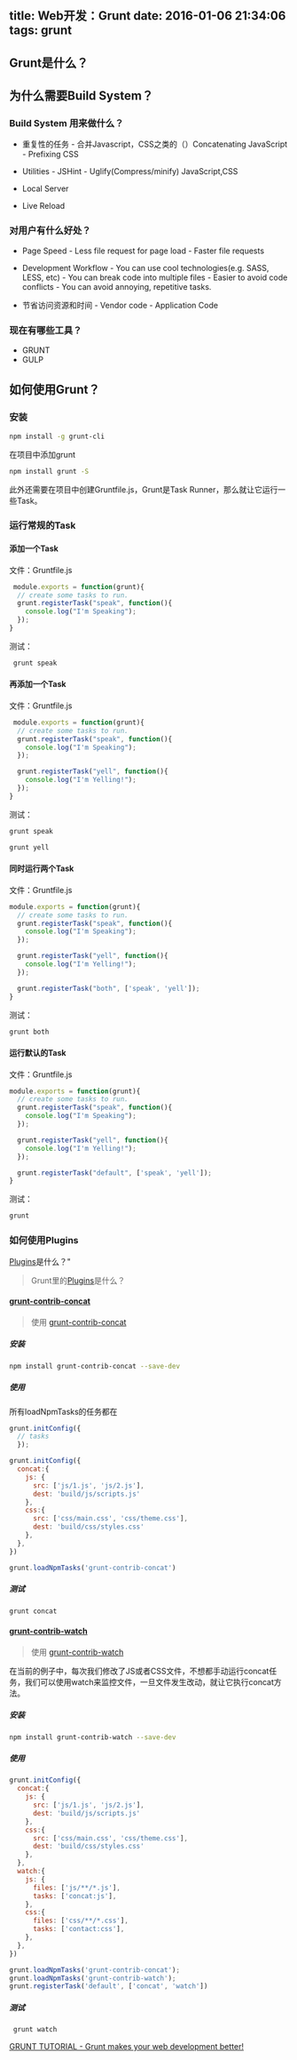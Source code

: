 title: Web开发：Grunt 
date: 2016-01-06 21:34:06
tags: grunt
---

## Grunt是什么？

## 为什么需要Build System？
<!--more -->
### Build System 用来做什么？
* 重复性的任务
        - 合并Javascript，CSS之类的（）Concatenating JavaScript
        - Prefixing CSS

* Utilities
        - JSHint
        - Uglify(Compress/minify) JavaScript,CSS

* Local Server
* Live Reload

### 对用户有什么好处？
* Page Speed
        - Less file request for page load
        - Faster file requests

* Development Workflow
        - You can use cool technologies(e.g. SASS, LESS, etc)
        - You can break code into multiple files
        - Easier to avoid code conflicts
        - You can avoid annoying, repetitive tasks.

* 节省访问资源和时间
        - Vendor code
        - Application Code


### 现在有哪些工具？
* GRUNT
* GULP

## 如何使用Grunt？
### 安装
```bash
npm install -g grunt-cli
```
在项目中添加grunt
```bash
npm install grunt -S
```
此外还需要在项目中创建Gruntfile.js，Grunt是Task Runner，那么就让它运行一些Task。

### 运行常规的Task
#### 添加一个Task
文件：Gruntfile.js
```js
 module.exports = function(grunt){
  // create some tasks to run.
  grunt.registerTask("speak", function(){
    console.log("I'm Speaking");
  });
}
```
测试：
```bash
 grunt speak
```

#### 再添加一个Task
文件：Gruntfile.js
```js
 module.exports = function(grunt){
  // create some tasks to run.
  grunt.registerTask("speak", function(){
    console.log("I'm Speaking");
  });

  grunt.registerTask("yell", function(){
    console.log("I'm Yelling!");
  });
}
```
测试：
```bash
grunt speak

grunt yell
```

#### 同时运行两个Task
文件：Gruntfile.js
```js
module.exports = function(grunt){
  // create some tasks to run.
  grunt.registerTask("speak", function(){
    console.log("I'm Speaking");
  });

  grunt.registerTask("yell", function(){
    console.log("I'm Yelling!");
  });

  grunt.registerTask("both", ['speak', 'yell']);
}
```

测试：
```bash
grunt both
```

#### 运行默认的Task
文件：Gruntfile.js
```js
module.exports = function(grunt){
  // create some tasks to run.
  grunt.registerTask("speak", function(){
    console.log("I'm Speaking");
  });

  grunt.registerTask("yell", function(){
    console.log("I'm Yelling!");
  });

  grunt.registerTask("default", ['speak', 'yell']);
}
```
测试：
```bash
grunt
```

### 如何使用Plugins
[Plugins](http://www.hexcola.com/2016/01/06/WEB-JS-Grunt-JS/#Grunt_u91CC_u7684Plugins_u662F_u4EC0_u4E48_uFF1F)是什么？"
> Grunt里的[Plugins](http://gruntjs.com/plugins)是什么？

#### [grunt-contrib-concat](http://www.hexcola.com/2016/01/06/WEB-JS-Grunt-JS/#u4F7F_u7528_grunt-contrib-concat)
>使用 [grunt-contrib-concat](https://www.npmjs.com/package/grunt-contrib-concat)

##### 安装
```bash
npm install grunt-contrib-concat --save-dev
```

##### 使用
所有loadNpmTasks的任务都在
``` js
grunt.initConfig({
  // tasks
  });

grunt.initConfig({
  concat:{
    js: {
      src: ['js/1.js', 'js/2.js'],
      dest: 'build/js/scripts.js'
    },
    css:{
      src: ['css/main.css', 'css/theme.css'],
      dest: 'build/css/styles.css'
    },
  },
})

grunt.loadNpmTasks('grunt-contrib-concat')
```

##### 测试
```bash
grunt concat
```

#### [grunt-contrib-watch](http://www.hexcola.com/2016/01/06/WEB-JS-Grunt-JS/#u4F7F_u7528_grunt-contrib-watch)

>使用 [grunt-contrib-watch](https://www.npmjs.com/package/grunt-contrib-watch)

在当前的例子中，每次我们修改了JS或者CSS文件，不想都手动运行concat任务，我们可以使用watch来监控文件，一旦文件发生改动，就让它执行concat方法。
##### 安装

```bash
npm install grunt-contrib-watch --save-dev
```

##### 使用
```js
grunt.initConfig({
  concat:{
    js: {
      src: ['js/1.js', 'js/2.js'],
      dest: 'build/js/scripts.js'
    },
    css:{
      src: ['css/main.css', 'css/theme.css'],
      dest: 'build/css/styles.css'
    },
  },
  watch:{
    js: {
      files: ['js/**/*.js'],
      tasks: ['concat:js'],
    },
    css:{
      files: ['css/**/*.css'],
      tasks: ['contact:css'],
    },
  },
})

grunt.loadNpmTasks('grunt-contrib-concat');
grunt.loadNpmTasks('grunt-contrib-watch');
grunt.registerTask('default', ['concat', 'watch'])
```
##### 测试
```bash
 grunt watch
```

[GRUNT TUTORIAL - Grunt makes your web development better!](https://www.youtube.com/watch?v=TMKj0BxzVgw)